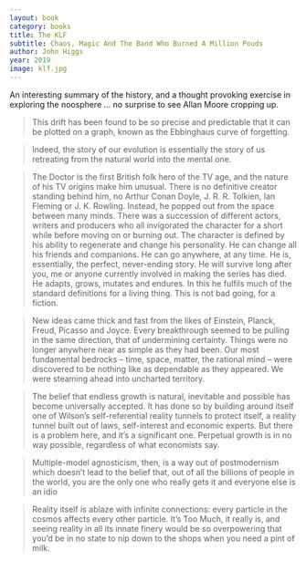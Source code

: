 ```yaml
---
layout: book
category: books
title: The KLF
subtitle: Chaos, Magic And The Band Who Burned A Million Pouds
author: John Higgs
year: 2019
image: klf.jpg
---
```

An interesting summary of the history, and a thought provoking exercise in exploring the noosphere ... no surprise to see Allan Moore cropping up.

> This drift has been found to be so precise and predictable that it can be plotted on a graph, known as the Ebbinghaus curve of forgetting.

> Indeed, the story of our evolution is essentially the story of us retreating from the natural world into the mental one.

> The Doctor is the first British folk hero of the TV age, and the nature of his TV origins make him unusual. There is no definitive creator standing behind him, no Arthur Conan Doyle, J. R. R. Tolkien, Ian Fleming or J. K. Rowling. Instead, he popped out from the space between many minds. There was a succession of different actors, writers and producers who all invigorated the character for a short while before moving on or burning out. The character is defined by his ability to regenerate and change his personality. He can change all his friends and companions. He can go anywhere, at any time. He is, essentially, the perfect, never-ending story. He will survive long after you, me or anyone currently involved in making the series has died. He adapts, grows, mutates and endures. In this he fulfils much of the standard definitions for a living thing. This is not bad going, for a fiction.

> New ideas came thick and fast from the likes of Einstein, Planck, Freud, Picasso and Joyce. Every breakthrough seemed to be pulling in the same direction, that of undermining certainty. Things were no longer anywhere near as simple as they had been. Our most fundamental bedrocks – time, space, matter, the rational mind – were discovered to be nothing like as dependable as they appeared. We were steaming ahead into uncharted territory.

> The belief that endless growth is natural, inevitable and possible has become universally accepted. It has done so by building around itself one of Wilson’s self-referential reality tunnels to protect itself, a reality tunnel built out of laws, self-interest and economic experts. But there is a problem here, and it’s a significant one. Perpetual growth is in no way possible, regardless of what economists say.

> Multiple-model agnosticism, then, is a way out of postmodernism which doesn’t lead to the belief that, out of all the billions of people in the world, you are the only one who really gets it and everyone else is an idio

> Reality itself is ablaze with infinite connections: every particle in the cosmos affects every other particle. It’s Too Much, it really is, and seeing reality in all its innate finery would be so overpowering that you’d be in no state to nip down to the shops when you need a pint of milk.

